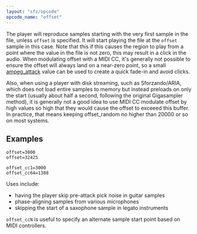 ```yaml
---
layout: "sfz/opcode"
opcode_name: "offset"
---
```

The player will reproduce samples starting with the very first sample in the file,
unless `offset` is specified. It will start playing the file at the `offset`
sample in this case. Note that this if this causes the region to play from a point
where the value in the file is not zero, this may result in a click in the audio.
When modulating offset with a MIDI CC, it's generally not possible to ensure the
offset will always land on a near-zero point, so a small [ampeg_attack](ampeg_attack)
value can be used to create a quick fade-in and avoid clicks.

Also, when using a player with disk streaming, such as Sforzando/ARIA, which does not
load entire samples to memory but instead preloads on only the start (usually about
half a second, following the original Gigasampler method), it is generally not a good
idea to use MIDI CC modulate offset by high values so high that they would cause the
offset to exceeed this buffer. In practice, that means keeping offset_random no higher
than 20000 or so on most systems.

## Examples

```
offset=3000
offset=32425

offset_cc1=3000
offset_cc64=1388
```

Uses include:
- having the player skip pre-attack pick noise in guitar samples
- phase-aligning samples from various microphones
- skipping the start of a saxophone sample in legato instruments

`offset_ccN` is useful to specify an alternate sample start point based
on MIDI controllers.

